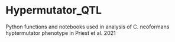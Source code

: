 # Hypermutator_QTL

Python functions and notebooks used in analysis of C. neoformans hyptermutator phenotype in Priest et al. 2021
